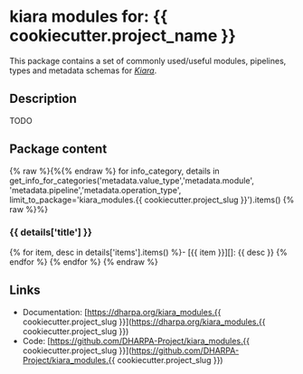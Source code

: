# kiara modules for: {{ cookiecutter.project_name }}

This package contains a set of commonly used/useful modules, pipelines, types and metadata schemas for [*Kiara*](https://github.com/DHARPA-project/kiara).


## Description

TODO

## Package content

{% raw %}{%{% endraw %} for info_category, details in get_info_for_categories('metadata.value_type','metadata.module', 'metadata.pipeline','metadata.operation_type', limit_to_package='kiara_modules.{{ cookiecutter.project_slug }}').items() {% raw %}%}
### {{ details['title'] }}
{% for item, desc in details['items'].items() %}- [{{ item }}][]: {{ desc }} 
{% endfor %}
{% endfor %}
{% endraw %}

## Links

 - Documentation: [https://dharpa.org/kiara_modules.{{ cookiecutter.project_slug }}](https://dharpa.org/kiara_modules.{{ cookiecutter.project_slug }})
 - Code: [https://github.com/DHARPA-Project/kiara_modules.{{ cookiecutter.project_slug }}](https://github.com/DHARPA-Project/kiara_modules.{{ cookiecutter.project_slug }})



